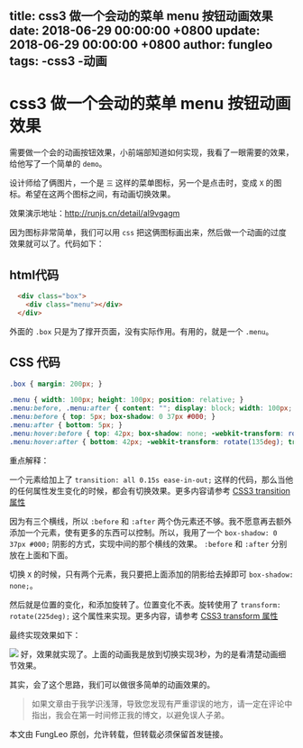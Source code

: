 title: css3 做一个会动的菜单 menu 按钮动画效果
date: 2018-06-29 00:00:00 +0800
update: 2018-06-29 00:00:00 +0800
author: fungleo
tags:
    -css3
    -动画
---

# css3 做一个会动的菜单 menu 按钮动画效果

需要做一个会的动画按钮效果，小前端部知道如何实现，我看了一眼需要的效果，给他写了一个简单的 `demo`。

设计师给了俩图片，一个是 `三` 这样的菜单图标，另一个是点击时，变成 `X` 的图标。希望在这两个图标之间，有动画切换效果。

效果演示地址：http://runjs.cn/detail/al9vgagm

因为图标非常简单，我们可以用 `css` 把这俩图标画出来，然后做一个动画的过度效果就可以了。代码如下：

## html代码

```html
  <div class="box">
    <div class="menu"></div>
  </div>
```
外面的 `.box` 只是为了撑开页面，没有实际作用。有用的，就是一个 `.menu`。

## CSS 代码

```css
.box { margin: 200px; }

.menu { width: 100px; height: 100px; position: relative; }
.menu:before, .menu:after { content: ""; display: block; width: 100px; height: 16px; background: #000; border-radius: 8px; position: absolute; left: 0; -webkit-transition: all 0.15s ease-in-out; transition: all 0.15s ease-in-out; }
.menu:before { top: 5px; box-shadow: 0 37px #000; }
.menu:after { bottom: 5px; }
.menu:hover:before { top: 42px; box-shadow: none; -webkit-transform: rotate(225deg); transform: rotate(225deg); }
.menu:hover:after { bottom: 42px; -webkit-transform: rotate(135deg); transform: rotate(135deg); }

```

重点解释：

一个元素给加上了 `transition: all 0.15s ease-in-out;` 这样的代码，那么当他的任何属性发生变化的时候，都会有切换效果。更多内容请参考 [CSS3 transition 属性](http://www.w3school.com.cn/cssref/pr_transition.asp)

因为有三个横线，所以 `:before` 和 `:after` 两个伪元素还不够。我不愿意再去额外添加一个元素，使有更多的东西可以控制。所以，我用了一个 `box-shadow: 0 37px #000;` 阴影的方式，实现中间的那个横线的效果。 `:before` 和 `:after` 分别放在上面和下面。

切换 `X` 的时候，只有两个元素，我只要把上面添加的阴影给去掉即可 `box-shadow: none;`。

然后就是位置的变化，和添加旋转了。位置变化不表。旋转使用了 `transform: rotate(225deg);` 这个属性来实现。更多内容，请参考 [CSS3 transform 属性](http://www.w3school.com.cn/cssref/pr_transform.asp)

最终实现效果如下：

![](https://raw.githubusercontent.com/fengcms/articles/master/image/dc/c1ccd34b16f5c59b20f285b5d7f940.gif)
好，效果就实现了。上面的动画我是放到切换实现3秒，为的是看清楚动画细节效果。

其实，会了这个思路，我们可以做很多简单的动画效果的。

> 如果文章由于我学识浅薄，导致您发现有严重谬误的地方，请一定在评论中指出，我会在第一时间修正我的博文，以避免误人子弟。

本文由 FungLeo 原创，允许转载，但转载必须保留首发链接。


